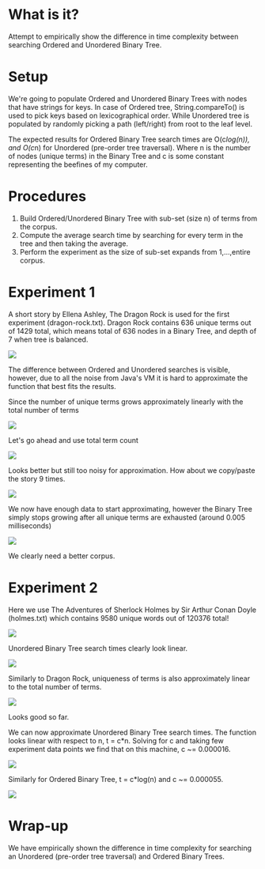# What is it?
Attempt to empirically show the difference in time complexity between searching Ordered and Unordered Binary Tree.

# Setup
We're going to populate Ordered and Unordered Binary Trees with nodes that have strings for keys. In case of Ordered tree,
String.compareTo() is used to pick keys based on lexicographical order. While Unordered tree is populated by randomly
picking a path (left/right) from root to the leaf level.

The expected results for Ordered Binary Tree search times are O(c*log(n)), and O(c*n) for Unordered (pre-order tree traversal).
Where n is the number of nodes (unique terms) in the Binary Tree and c is some constant representing the beefines of my computer.

# Procedures
1. Build Ordered/Unordered Binary Tree with sub-set (size n) of terms from the corpus.
2. Compute the average search time by searching for every term in the tree and then taking the average.
3. Perform the experiment as the size of sub-set expands from 1,...,entire corpus.

# Experiment 1
A short story by Ellena Ashley, The Dragon Rock is used for the first experiment (dragon-rock.txt).
Dragon Rock contains 636 unique terms out of 1429 total, which means total of 636 nodes in a Binary Tree, and depth of 7 when tree is balanced.

![](https://github.com/vitalius/BinaryTree/raw/master/graphs/dragon-fig1.png)

The difference between Ordered and Unordered searches is visible, however, due to all the noise from Java's VM it is hard
to approximate the function that best fits the results.

Since the number of unique terms grows approximately linearly with the total number of terms

![](https://github.com/vitalius/BinaryTree/raw/master/graphs/dragon-fig2.png)

Let's go ahead and use total term count

![](https://github.com/vitalius/BinaryTree/raw/master/graphs/dragon-fig3.png)

Looks better but still too noisy for approximation. How about we copy/paste the story 9 times.

![](https://github.com/vitalius/BinaryTree/raw/master/graphs/dragon-fig4.png)

We now have enough data to start approximating, however the Binary Tree simply stops growing after all unique terms are exhausted
(around 0.005 milliseconds)

![](https://github.com/vitalius/BinaryTree/raw/master/graphs/dragon-fig5.png)

We clearly need a better corpus.

# Experiment 2
Here we use The Adventures of Sherlock Holmes by Sir Arthur Conan Doyle (holmes.txt) which contains 9580 unique words out of 120376 total!

![](https://github.com/vitalius/BinaryTree/raw/master/graphs/holmes-fig1.png)

Unordered Binary Tree search times clearly look linear.

![](https://github.com/vitalius/BinaryTree/raw/master/graphs/holmes-fig2.png)

Similarly to Dragon Rock, uniqueness of terms is also approximately linear to the total number of terms.

![](https://github.com/vitalius/BinaryTree/raw/master/graphs/holmes-fig3.png)

Looks good so far.

We can now approximate Unordered Binary Tree search times. The function looks linear with respect to n, t = c*n.
Solving for c and taking few experiment data points we find that on this machine, c ~= 0.000016.

![](https://github.com/vitalius/BinaryTree/raw/master/graphs/holmes-fig4.png)

Similarly for Ordered Binary Tree, t = c*log(n) and c ~= 0.000055.

![](https://github.com/vitalius/BinaryTree/raw/master/graphs/holmes-fig5.png)

# Wrap-up
We have empirically shown the difference in time complexity for searching an Unordered (pre-order tree traversal) and Ordered Binary Trees.